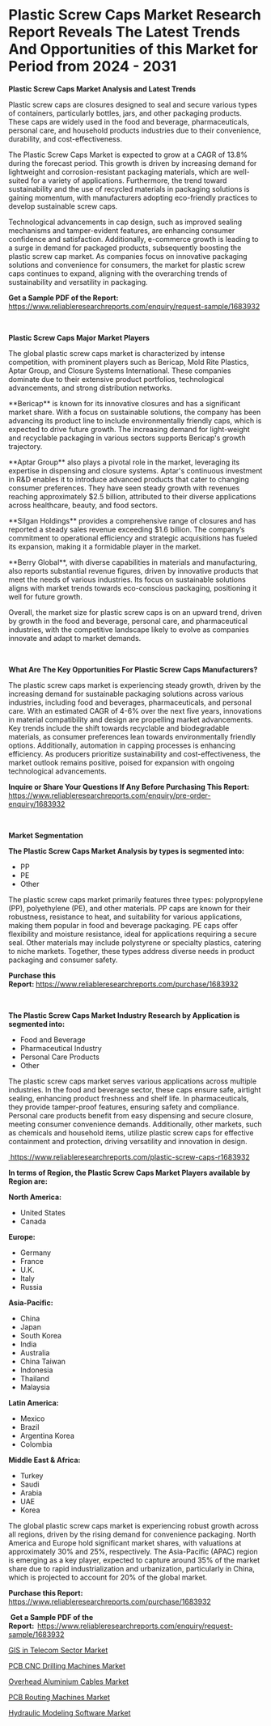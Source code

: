 <p><h1>Plastic Screw Caps Market Research Report Reveals The Latest Trends And Opportunities of this Market for Period from 2024 - 2031</h1></p><p><strong>Plastic Screw Caps Market Analysis and Latest Trends</strong></p>
<p><p>Plastic screw caps are closures designed to seal and secure various types of containers, particularly bottles, jars, and other packaging products. These caps are widely used in the food and beverage, pharmaceuticals, personal care, and household products industries due to their convenience, durability, and cost-effectiveness.</p><p>The Plastic Screw Caps Market is expected to grow at a CAGR of 13.8% during the forecast period. This growth is driven by increasing demand for lightweight and corrosion-resistant packaging materials, which are well-suited for a variety of applications. Furthermore, the trend toward sustainability and the use of recycled materials in packaging solutions is gaining momentum, with manufacturers adopting eco-friendly practices to develop sustainable screw caps.</p><p>Technological advancements in cap design, such as improved sealing mechanisms and tamper-evident features, are enhancing consumer confidence and satisfaction. Additionally, e-commerce growth is leading to a surge in demand for packaged products, subsequently boosting the plastic screw cap market. As companies focus on innovative packaging solutions and convenience for consumers, the market for plastic screw caps continues to expand, aligning with the overarching trends of sustainability and versatility in packaging.</p></p>
<p><strong>Get a Sample PDF of the Report:&nbsp;</strong> <a href="https://www.reliableresearchreports.com/enquiry/request-sample/1683932?utm_campaign=9&utm_medium=2&utm_source=Github&utm_content=ia&utm_term=15102024&utm_id=plastic-screw-caps">https://www.reliableresearchreports.com/enquiry/request-sample/1683932</a></p>
<p>&nbsp;</p>
<p><strong>Plastic Screw Caps Major Market Players</strong></p>
<p><p>The global plastic screw caps market is characterized by intense competition, with prominent players such as Bericap, Mold Rite Plastics, Aptar Group, and Closure Systems International. These companies dominate due to their extensive product portfolios, technological advancements, and strong distribution networks.</p><p>**Bericap** is known for its innovative closures and has a significant market share. With a focus on sustainable solutions, the company has been advancing its product line to include environmentally friendly caps, which is expected to drive future growth. The increasing demand for light-weight and recyclable packaging in various sectors supports Bericap's growth trajectory.</p><p>**Aptar Group** also plays a pivotal role in the market, leveraging its expertise in dispensing and closure systems. Aptar's continuous investment in R&D enables it to introduce advanced products that cater to changing consumer preferences. They have seen steady growth with revenues reaching approximately $2.5 billion, attributed to their diverse applications across healthcare, beauty, and food sectors.</p><p>**Silgan Holdings** provides a comprehensive range of closures and has reported a steady sales revenue exceeding $1.6 billion. The company’s commitment to operational efficiency and strategic acquisitions has fueled its expansion, making it a formidable player in the market.</p><p>**Berry Global**, with diverse capabilities in materials and manufacturing, also reports substantial revenue figures, driven by innovative products that meet the needs of various industries. Its focus on sustainable solutions aligns with market trends towards eco-conscious packaging, positioning it well for future growth.</p><p>Overall, the market size for plastic screw caps is on an upward trend, driven by growth in the food and beverage, personal care, and pharmaceutical industries, with the competitive landscape likely to evolve as companies innovate and adapt to market demands.</p></p>
<p>&nbsp;</p>
<p><strong>What Are The Key Opportunities For Plastic Screw Caps Manufacturers?</strong></p>
<p><p>The plastic screw caps market is experiencing steady growth, driven by the increasing demand for sustainable packaging solutions across various industries, including food and beverages, pharmaceuticals, and personal care. With an estimated CAGR of 4-6% over the next five years, innovations in material compatibility and design are propelling market advancements. Key trends include the shift towards recyclable and biodegradable materials, as consumer preferences lean towards environmentally friendly options. Additionally, automation in capping processes is enhancing efficiency. As producers prioritize sustainability and cost-effectiveness, the market outlook remains positive, poised for expansion with ongoing technological advancements.</p></p>
<p><strong>Inquire or Share Your Questions If Any Before Purchasing This Report:</strong> <a href="https://www.reliableresearchreports.com/enquiry/pre-order-enquiry/1683932?utm_campaign=9&utm_medium=2&utm_source=Github&utm_content=ia&utm_term=15102024&utm_id=plastic-screw-caps">https://www.reliableresearchreports.com/enquiry/pre-order-enquiry/1683932</a></p>
<p>&nbsp;</p>
<p><strong>Market Segmentation</strong></p>
<p><strong>The Plastic Screw Caps Market Analysis by types is segmented into:</strong></p>
<p><ul><li>PP</li><li>PE</li><li>Other</li></ul></p>
<p><p>The plastic screw caps market primarily features three types: polypropylene (PP), polyethylene (PE), and other materials. PP caps are known for their robustness, resistance to heat, and suitability for various applications, making them popular in food and beverage packaging. PE caps offer flexibility and moisture resistance, ideal for applications requiring a secure seal. Other materials may include polystyrene or specialty plastics, catering to niche markets. Together, these types address diverse needs in product packaging and consumer safety.</p></p>
<p><strong>Purchase this Report:&nbsp;</strong><a href="https://www.reliableresearchreports.com/purchase/1683932?utm_campaign=9&utm_medium=2&utm_source=Github&utm_content=ia&utm_term=15102024&utm_id=plastic-screw-caps">https://www.reliableresearchreports.com/purchase/1683932</a></p>
<p>&nbsp;</p>
<p><strong>The Plastic Screw Caps Market Industry Research by Application is segmented into:</strong></p>
<p><ul><li>Food and Beverage</li><li>Pharmaceutical Industry</li><li>Personal Care Products</li><li>Other</li></ul></p>
<p><p>The plastic screw caps market serves various applications across multiple industries. In the food and beverage sector, these caps ensure safe, airtight sealing, enhancing product freshness and shelf life. In pharmaceuticals, they provide tamper-proof features, ensuring safety and compliance. Personal care products benefit from easy dispensing and secure closure, meeting consumer convenience demands. Additionally, other markets, such as chemicals and household items, utilize plastic screw caps for effective containment and protection, driving versatility and innovation in design.</p></p>
<p><a href="https://www.reliableresearchreports.com/plastic-screw-caps-r1683932?utm_campaign=9&utm_medium=2&utm_source=Github&utm_content=ia&utm_term=15102024&utm_id=plastic-screw-caps">&nbsp;https://www.reliableresearchreports.com/plastic-screw-caps-r1683932</a></p>
<p><strong>In terms of Region, the Plastic Screw Caps Market Players available by Region are:</strong></p>
<p>
    <p> <strong> North America: </strong>
        <ul>
            <li>United States</li>
            <li>Canada</li>
        </ul>
        </p> 
    <p> <strong> Europe: </strong>
        <ul>
            <li>Germany</li>
            <li>France</li>
            <li>U.K.</li>
            <li>Italy</li>
            <li>Russia</li>
        </ul>
        </p> 
    <p> <strong> Asia-Pacific: </strong>
        <ul>
            <li>China</li>
            <li>Japan</li>
            <li>South Korea</li>
            <li>India</li>
            <li>Australia</li>
            <li>China Taiwan</li>
            <li>Indonesia</li>
            <li>Thailand</li>
            <li>Malaysia</li>
        </ul>
        </p> 
    <p> <strong> Latin America: </strong>
        <ul>
            <li>Mexico</li>
            <li>Brazil</li>
            <li>Argentina Korea</li>
            <li>Colombia</li>
        </ul>
        </p> 
    <p> <strong> Middle East & Africa: </strong>
        <ul>
            <li>Turkey</li>
            <li>Saudi</li>
            <li>Arabia</li>
            <li>UAE</li>
            <li>Korea</li>
        </ul>
    </p>
    </p>
<p><p>The global plastic screw caps market is experiencing robust growth across all regions, driven by the rising demand for convenience packaging. North America and Europe hold significant market shares, with valuations at approximately 30% and 25%, respectively. The Asia-Pacific (APAC) region is emerging as a key player, expected to capture around 35% of the market share due to rapid industrialization and urbanization, particularly in China, which is projected to account for 20% of the global market.</p></p>
<p><strong>Purchase this Report: </strong><a href="https://www.reliableresearchreports.com/purchase/1683932?utm_campaign=9&utm_medium=2&utm_source=Github&utm_content=ia&utm_term=15102024&utm_id=plastic-screw-caps">https://www.reliableresearchreports.com/purchase/1683932</a></p>
<p>&nbsp;<strong>Get a Sample PDF of the Report:&nbsp;&nbsp;</strong><a href="https://www.reliableresearchreports.com/enquiry/request-sample/1683932?utm_campaign=9&utm_medium=2&utm_source=Github&utm_content=ia&utm_term=15102024&utm_id=plastic-screw-caps">https://www.reliableresearchreports.com/enquiry/request-sample/1683932</a></p>
<p><strong></strong></p>
<p><p><a href="https://github.com/Annahawkins697/Market-Research-Report-List-1/blob/main/gis-in-telecom-sector-market.md?utm_campaign=9&utm_medium=2&utm_source=Github&utm_content=ia&utm_term=15102024&utm_id=plastic-screw-caps">GIS in Telecom Sector Market</a></p><p><a href="https://www.linkedin.com/pulse/disruption-innovation-pcb-cnc-drilling-machines-industry-market-a9zzf?trk=public_post_embed_feed-article-content&utm_campaign=9&utm_medium=2&utm_source=Github&utm_content=ia&utm_term=15102024&utm_id=plastic-screw-caps">PCB CNC Drilling Machines Market</a></p><p><a href="https://www.linkedin.com/pulse/overhead-aluminium-cables-market-growth-outlook-from-2024-iewwf?trk=public_post_embed_feed-article-content&utm_campaign=9&utm_medium=2&utm_source=Github&utm_content=ia&utm_term=15102024&utm_id=plastic-screw-caps">Overhead Aluminium Cables Market</a></p><p><a href="https://www.linkedin.com/pulse/pcb-routing-machines-market-size-growth-industry-analysis-rx5pf?trk=public_post_embed_feed-article-content&utm_campaign=9&utm_medium=2&utm_source=Github&utm_content=ia&utm_term=15102024&utm_id=plastic-screw-caps">PCB Routing Machines Market</a></p><p><a href="https://github.com/WashimHussain441/Market-Research-Report-List-1/blob/main/hydraulic-modeling-software-market.md?utm_campaign=9&utm_medium=2&utm_source=Github&utm_content=ia&utm_term=15102024&utm_id=plastic-screw-caps">Hydraulic Modeling Software Market</a></p></p>